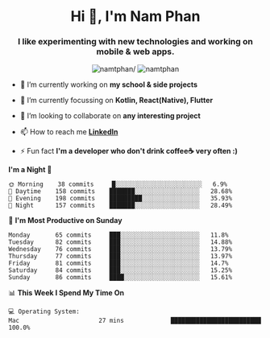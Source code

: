 <h1 align="center">Hi 👋, I'm Nam Phan</h1>
<h3 align="center">I like experimenting with new technologies and working on mobile & web apps.</h3>
<p align="center"> <img src=https://komarev.com/ghpvc/?username=namtphan alt=namtphan/> <img 
src="https://img.shields.io/github/last-commit/namtphan/namtphan" alt="namtphan" /> </p>

- 🔭 I’m currently working on **my school & side projects**

- 🌱 I’m currently focussing on **Kotlin, React(Native), Flutter**

- 👯 I’m looking to collaborate on **any interesting project**

- 📫 How to reach me **[LinkedIn](https://www.linkedin.com/in/namtphan2)**

- ⚡ Fun fact **I'm a developer who don't drink coffee☕ very often :)**

<!-- Most used languages stats -->
<!-- [![Top Langs](https://github-readme-stats.vercel.app/api/top-langs/?username=namtphan&layout=compact)](https://github.com/namtphan2/github-readme-stats) -->
  
<!--START_SECTION:waka-->
**I'm a Night 🦉** 

```text
🌞 Morning    38 commits     █░░░░░░░░░░░░░░░░░░░░░░░░   6.9% 
🌆 Daytime    158 commits    ███████░░░░░░░░░░░░░░░░░░   28.68% 
🌃 Evening    198 commits    █████████░░░░░░░░░░░░░░░░   35.93% 
🌙 Night      157 commits    ███████░░░░░░░░░░░░░░░░░░   28.49%

```
📅 **I'm Most Productive on Sunday** 

```text
Monday       65 commits     ███░░░░░░░░░░░░░░░░░░░░░░   11.8% 
Tuesday      82 commits     ███░░░░░░░░░░░░░░░░░░░░░░   14.88% 
Wednesday    76 commits     ███░░░░░░░░░░░░░░░░░░░░░░   13.79% 
Thursday     77 commits     ███░░░░░░░░░░░░░░░░░░░░░░   13.97% 
Friday       81 commits     ███░░░░░░░░░░░░░░░░░░░░░░   14.7% 
Saturday     84 commits     ███░░░░░░░░░░░░░░░░░░░░░░   15.25% 
Sunday       86 commits     ████░░░░░░░░░░░░░░░░░░░░░   15.61%

```


📊 **This Week I Spend My Time On** 

```text
💻 Operating System: 
Mac                      27 mins             █████████████████████████   100.0%

```


<!--END_SECTION:waka-->

